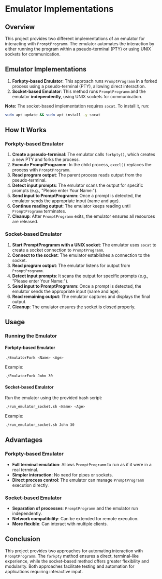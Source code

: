 # Emulator Implementations

## Overview

This project provides two different implementations of an emulator for interacting with `PromptProgramm`. The emulator automates the interaction by either running the program within a pseudo-terminal (PTY) or using UNIX sockets for communication.

## Emulator Implementations

1. **Forkpty-based Emulator**: This approach runs `PromptProgramm` in a forked process using a pseudo-terminal (PTY), allowing direct interaction.
2. **Socket-based Emulator**: This method runs `PromptProgramm` and the emulator **independently**, using UNIX sockets for communication.

**Note:** The socket-based implementation requires `socat`. To install it, run:

```sh
sudo apt update && sudo apt install -y socat
```

## How It Works

### Forkpty-based Emulator

1. **Create a pseudo-terminal**: The emulator calls `forkpty()`, which creates a new PTY and forks the process.
2. **Execute PromptProgramm**: In the child process, `execl()` replaces the process with `PromptProgramm`.
3. **Read program output**: The parent process reads output from the pseudo-terminal.
4. **Detect input prompts**: The emulator scans the output for specific prompts (e.g., "Please enter Your Name:").
5. **Send input to PromptProgramm**: Once a prompt is detected, the emulator sends the appropriate input (name and age).
6. **Continue reading output**: The emulator keeps reading until `PromptProgramm` terminates.
7. **Cleanup**: After `PromptProgramm` exits, the emulator ensures all resources are released.

### Socket-based Emulator

1. **Start PromptProgramm with a UNIX socket**: The emulator uses `socat` to create a socket connection to `PromptProgramm`.
2. **Connect to the socket**: The emulator establishes a connection to the socket.
3. **Read program output**: The emulator listens for output from `PromptProgramm`.
4. **Detect input prompts**: It scans the output for specific prompts (e.g., "Please enter Your Name:").
5. **Send input to PromptProgramm**: Once a prompt is detected, the emulator sends the appropriate input (name and age).
6. **Read remaining output**: The emulator captures and displays the final output.
7. **Cleanup**: The emulator ensures the socket is closed properly.

## Usage

### Running the Emulator

#### Forkpty-based Emulator

```sh
./EmulatorFork <Name> <Age>
```

Example:

```sh
./EmulatorFork John 30
```

#### Socket-based Emulator

Run the emulator using the provided bash script:

```sh
./run_emulator_socket.sh <Name> <Age>
```

Example:

```sh
./run_emulator_socket.sh John 30
```

## Advantages

### Forkpty-based Emulator

- **Full terminal emulation**: Allows `PromptProgramm` to run as if it were in a real terminal.
- **Simpler interaction**: No need for pipes or sockets.
- **Direct process control**: The emulator can manage `PromptProgramm` execution directly.

### Socket-based Emulator

- **Separation of processes**: `PromptProgramm` and the emulator run independently.
- **Network compatibility**: Can be extended for remote execution.
- **More flexible**: Can interact with multiple clients.

## Conclusion

This project provides two approaches for automating interaction with `PromptProgramm`. The `forkpty` method ensures a direct, terminal-like experience, while the socket-based method offers greater flexibility and modularity. Both approaches facilitate testing and automation for applications requiring interactive input.
